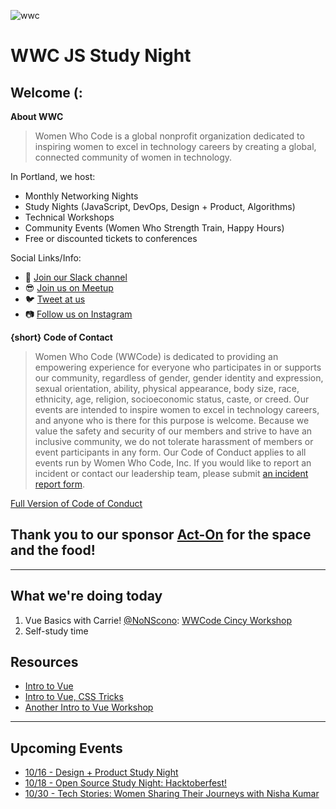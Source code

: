 ![wwc](https://a248.e.akamai.net/secure.meetupstatic.com/photos/event/1/e/5/4/highres_456127764.jpeg)

# WWC JS Study Night

## Welcome (:
**About WWC**
> Women Who Code is a global nonprofit organization dedicated to inspiring women to excel in technology careers by creating a global, connected community of women in technology.

In Portland, we host:
- Monthly Networking Nights
- Study Nights (JavaScript, DevOps, Design + Product, Algorithms)
- Technical Workshops
- Community Events (Women Who Strength Train, Happy Hours)
- Free or discounted tickets to conferences 

Social Links/Info:
- 💬 [Join our Slack channel](https://goo.gl/forms/sBKUgZ9hHnnmWn7z1)
- 😎 [Join us on Meetup](https://www.meetup.com/Women-Who-Code-Portland/)
- 🐦 [Tweet at us](https://twitter.com/WWCodePortland)
- 📷 [Follow us on Instagram](https://www.instagram.com/wwcodeportland/)


**{short} Code of Contact**
> Women Who Code (WWCode) is dedicated to providing an empowering experience for everyone who participates in or supports our community, regardless of gender, gender identity and expression, sexual orientation, ability, physical appearance, body size, race, ethnicity, age, religion, socioeconomic status, caste, or creed. Our events are intended to inspire women to excel in technology careers, and anyone who is there for this purpose is welcome. Because we value the safety and security of our members and strive to have an inclusive community, we do not tolerate harassment of members or event participants in any form. Our Code of Conduct applies to all events run by Women Who Code, Inc. If you would like to report an incident or contact our leadership team, please submit [an incident report form](https://docs.google.com/forms/d/e/1FAIpQLScmJq0Evb0aDbx4flmmZT1xX0GCXj_F--5asjfH7XvkrLo4xA/viewform).

[Full Version of Code of Conduct](https://www.meetup.com/Women-Who-Code-Portland/pages/22236117/Code_of_Conduct/)

## Thank you to our sponsor [Act-On](https://www.act-on.com/) for the space and the food!

----------------

## What we're doing today
1. Vue Basics with Carrie! [@NoNScono](https://twitter.com/NoNoScono): [WWCode Cincy Workshop](https://codepen.io/carriescono/post/f8a649d512c75e526b4274910c17f945/wwcode-cincy-workshop)
2. Self-study time

## Resources
- [Intro to Vue](https://vuejs.org/v2/guide/)
- [Intro to Vue, CSS Tricks](https://css-tricks.com/intro-to-vue-1-rendering-directives-events/)
- [Another Intro to Vue Workshop](https://github.com/sdras/intro-to-vue)

---------

## Upcoming Events
- [10/16 - Design + Product Study Night](https://www.meetup.com/Women-Who-Code-Portland/events/vchzzpyxnbvb/)
- [10/18 - Open Source Study Night: Hacktoberfest!](https://www.meetup.com/Women-Who-Code-Portland/events/254605480/)
- [10/30 - Tech Stories: Women Sharing Their Journeys with Nisha Kumar](https://www.meetup.com/Women-Who-Code-Portland/events/255386338/)
